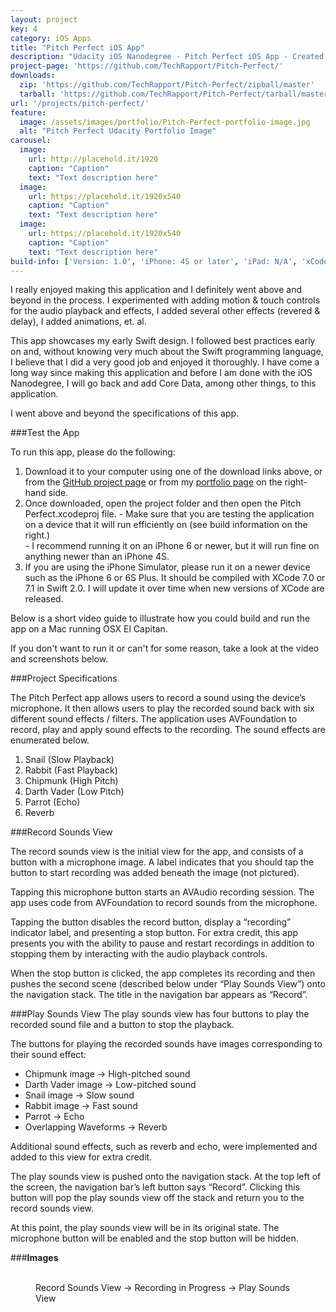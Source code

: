 ```yaml
---
layout: project
key: 4
category: iOS Apps
title: "Pitch Perfect iOS App"
description: "Udacity iOS Nanodegree - Pitch Perfect iOS App - Created in Swift 2.0 using XCode for iOS 9, AVFoundation"
project-page: 'https://github.com/TechRapport/Pitch-Perfect/'
downloads: 
  zip: 'https://github.com/TechRapport/Pitch-Perfect/zipball/master'
  tarball: 'https://github.com/TechRapport/Pitch-Perfect/tarball/master'
url: '/projects/pitch-perfect/'
feature: 
  image: /assets/images/portfolio/Pitch-Perfect-portfolio-image.jpg
  alt: "Pitch Perfect Udacity Portfolio Image"
carousel:
  image:
    url: http://placehold.it/1920
    caption: "Caption"
    text: "Text description here"
  image:
    url: https://placehold.it/1920x540
    caption: "Caption"
    text: "Text description here"
  image:
    url: https://placehold.it/1920x540
    caption: "Caption"
    text: "Text description here"
build-info: ['Version: 1.0', 'iPhone: 4S or later', 'iPad: N/A', 'xCode: Version 7.1', 'iOS: 9.0', 'Swift: 2.0']
---
```


I really enjoyed making this application and I definitely went above and beyond in the process. I experimented with adding motion & touch controls for the audio playback and effects, I added several other effects (revered & delay), I added animations, et. al.

This app showcases my early Swift design.  I followed best practices early on and, without knowing very much about the Swift programming language, I believe that I did a very good job and enjoyed it thoroughly.  I have come a long way since making this application and before I am done with the iOS Nanodegree, I will go back and add Core Data, among other things, to this application.

I went above and beyond the specifications of this app.

###Test the App

To run this app, please do the following:

 1.  Download it to your computer using one of the download links above, or from the [GitHub project page](https://github.com/TechRapport/Pitch-Perfect/) or from my [portfolio page]({{site.url}}{{page.url}}) on the right-hand side.  
 2.  Once downloaded, open the project folder and then open the Pitch Perfect.xcodeproj file.
    - Make sure that you are testing the application on a device that it will run efficiently on (see build information on the right.)  
    - I recommend running it on an iPhone 6 or newer, but it will run fine on anything newer than an iPhone 4S.
 3.  If you are using the iPhone Simulator, please run it on a newer device such as the iPhone 6 or 6S Plus.  It should be compiled with XCode 7.0 or 7.1 in Swift 2.0.  I will update it over time when new versions of XCode are released.

Below is a short video guide to illustrate how you could build and run the app on a Mac running OSX El Capitan.

If you don't want to run it or can't for some reason, take a look at the video and screenshots below.

###Project Specifications

The Pitch Perfect app allows users to record a sound using the device’s microphone. It then allows users to play the recorded sound back with six different sound effects / filters.  The application uses AVFoundation to record, play and apply sound effects to the recording.  The sound effects are enumerated below.
1. Snail (Slow Playback)
2. Rabbit (Fast Playback)
3. Chipmunk (High Pitch)
4. Darth Vader (Low Pitch)
5. Parrot (Echo)
6. Reverb

###Record Sounds View

The record sounds view is the initial view for the app, and consists of a button with a microphone image. A label indicates that you should tap the button to start recording was added beneath the image (not pictured).

Tapping this microphone button starts an AVAudio recording session. The app uses code from AVFoundation to record sounds from the microphone.

Tapping the button disables the record button, display a “recording” indicator label, and presenting a stop button. For extra credit, this app presents you with the ability to pause and restart recordings in addition to stopping them by interacting with the audio playback controls.

When the stop button is clicked, the app completes its recording and then pushes the second scene (described below under “Play Sounds View”) onto the navigation stack.
The title in the navigation bar appears as “Record”.

###Play Sounds View
The play sounds view has four buttons to play the recorded sound file and a button to stop the playback.

The buttons for playing the recorded sounds have images corresponding to their sound effect:

-  Chipmunk image → High-pitched sound
-  Darth Vader image →  Low-pitched sound
-  Snail image → Slow sound
-  Rabbit image → Fast sound
-  Parrot → Echo
-  Overlapping Waveforms → Reverb

Additional sound effects, such as reverb and echo, were implemented and added to this view for extra credit.

The play sounds view is pushed onto the navigation stack. At the top left of the screen, the navigation bar’s left button says “Record”. Clicking this button will pop the play sounds view off the stack and return you to the record sounds view.

At this point, the play sounds view will be in its original state. The microphone button will be enabled and the stop button will be hidden.

###__Images__
<figure class="third">
	<a href="/assets/images/portfolio/pitch-perfect-1.png"><img src="/assets/images/portfolio/pitch-perfect-1.png" alt=""></a>
	<a href="/assets/images/portfolio/pitch-perfect-2.png"><img src="/assets/images/portfolio/pitch-perfect-2.png" alt=""></a>
	<a href="/assets/images/portfolio/pitch-perfect-3.png"><img src="/assets/images/portfolio/pitch-perfect-3.png" alt=""></a>
	<figcaption>Record Sounds View → Recording in Progress → Play Sounds View</figcaption>
</figure>
